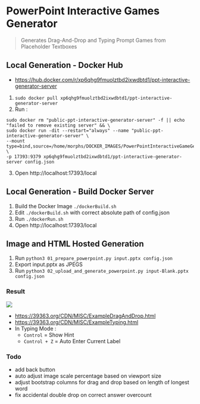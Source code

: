 # PowerPoint Interactive Games Generator
> Generates Drag-And-Drop and Typing Prompt Games from Placeholder Textboxes

## Local Generation - Docker Hub
- https://hub.docker.com/r/xp6qhg9fmuolztbd2ixwdbtd1/ppt-interactive-generator-server
1. `sudo docker pull xp6qhg9fmuolztbd2ixwdbtd1/ppt-interactive-generator-server`
2. Run :
```
sudo docker rm "public-ppt-interactive-generator-server" -f || echo "failed to remove existing server" && \
sudo docker run -dit --restart="always" --name "public-ppt-interactive-generator-server" \
--mount type=bind,source=/home/morphs/DOCKER_IMAGES/PowerPointInteractiveGameGenerator/config.json,target=/home/config.json \
-p 17393:9379 xp6qhg9fmuolztbd2ixwdbtd1/ppt-interactive-generator-server config.json
```
3. Open http://localhost:17393/local

## Local Generation - Build Docker Server

1. Build the Docker Image `./dockerBuild.sh`
2. Edit `./dockerBuild.sh` with correct absolute path of config.json
3. Run `./dockerRun.sh`
4. Open http://localhost:17393/local

## Image and HTML Hosted Generation

1. Run `python3 01_prepare_powerpoint.py input.pptx config.json`
2. Export input.pptx as JPEGS
4. Run `python3 02_upload_and_generate_powerpoint.py input-Blank.pptx config.json`

### Result

![](https://39363.org/IMAGE_BUCKET/1636526211492-992772358.png)

- https://39363.org/CDN/MISC/ExampleDragAndDrop.html
- https://39363.org/CDN/MISC/ExampleTyping.html
- In Typing Mode :
	- `Control` = Show Hint
	- `Control + Z` = Auto Enter Current Label

### Todo

- add back button
- auto adjust image scale percentage based on viewport size
- adjust bootstrap columns for drag and drop based on length of longest word
- fix accidental double drop on correct answer overcount